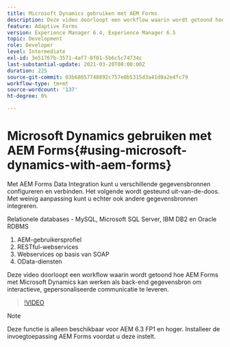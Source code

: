 ```yaml
---
title: Microsoft Dynamics gebruiken met AEM Forms
description: Deze video doorloopt een workflow waarin wordt getoond hoe AEM Forms met Microsoft Dynamics kan werken als back-end gegevensbron om interactieve, gepersonaliseerde communicatie te leveren.
feature: Adaptive Forms
version: Experience Manager 6.4, Experience Manager 6.5
topic: Development
role: Developer
level: Intermediate
exl-id: 3e51767b-3571-4af7-8f01-5b6c5c74734c
last-substantial-update: 2021-03-20T00:00:00Z
duration: 225
source-git-commit: 03b68057748892c757e0b5315d3a41d0a2e4fc79
workflow-type: tm+mt
source-wordcount: '137'
ht-degree: 0%

---
```


# Microsoft Dynamics gebruiken met AEM Forms{#using-microsoft-dynamics-with-aem-forms}

Met AEM Forms Data Integration kunt u verschillende gegevensbronnen configureren en verbinden. Het volgende wordt gesteund uit-van-de-doos. Met weinig aanpassing kunt u echter ook andere gegevensbronnen integreren.

Relationele databases - MySQL, Microsoft SQL Server, IBM DB2 en Oracle RDBMS
1. AEM-gebruikersprofiel
1. RESTful-webservices
1. Webservices op basis van SOAP
1. OData-diensten

Deze video doorloopt een workflow waarin wordt getoond hoe AEM Forms met Microsoft Dynamics kan werken als back-end gegevensbron om interactieve, gepersonaliseerde communicatie te leveren.

>[!VIDEO](https://video.tv.adobe.com/v/20971?quality=12&learn=on)

>[!NOTE]
>
>Deze functie is alleen beschikbaar voor AEM 6.3 FP1 en hoger. Installeer de invoegtoepassing AEM Forms voordat u deze instelt.
